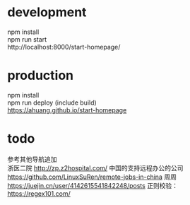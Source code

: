 
# development 
npm install   
npm run start   
http://localhost:8000/start-homepage/   

# production 
npm install   
npm run deploy (include build)   
https://ahuang.github.io/start-homepage   


# todo
参考其他导航追加  
浙医二院 http://zp.z2hospital.com/
中国的支持远程办公的公司 https://github.com/LinuxSuRen/remote-jobs-in-china
周周 https://juejin.cn/user/4142615541842248/posts
正则校验：https://regex101.com/
